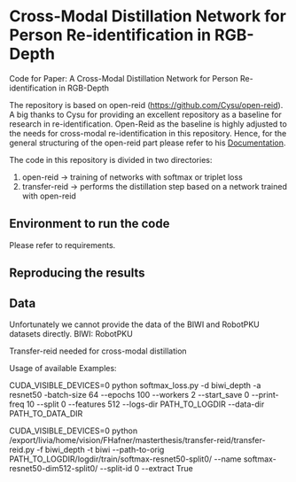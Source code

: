 # Cross-Modal Distillation Network for Person Re-identification in RGB-Depth

Code for Paper: A Cross-Modal Distillation Network for Person Re-identification in RGB-Depth

The repository is based on open-reid (https://github.com/Cysu/open-reid). A big thanks to Cysu for providing an excellent repository as a baseline for research in re-identification. Open-Reid as the baseline is highly adjusted to the needs for cross-modal re-identification in this repository.
Hence, for the general structuring of the open-reid part please refer to his [Documentation](https://cysu.github.io/open-reid/notes/overview.html). 

The code in this repository is divided in two directories:
1. open-reid -> training of networks with softmax or triplet loss 
2. transfer-reid -> performs the distillation step based on a network trained with open-reid

## Environment to run the code
Please refer to requirements. 

## Reproducing the results


## Data 
Unfortunately we cannot provide the data of the BIWI and RobotPKU datasets directly.
BIWI: 
RobotPKU

Transfer-reid needed for cross-modal distillation

Usage of available Examples:

CUDA_VISIBLE_DEVICES=0 python softmax_loss.py -d biwi_depth -a resnet50 -batch-size 64 --epochs 100 --workers 2 --start_save 0 --print-freq 10 --split 0 --features 512 --logs-dir PATH_TO_LOGDIR --data-dir PATH_TO_DATA_DIR

CUDA_VISIBLE_DEVICES=0 python /export/livia/home/vision/FHafner/masterthesis/transfer-reid/transfer-reid.py -f biwi_depth  -t biwi --path-to-orig PATH_TO_LOGDIR/logdir/train/softmax-resnet50-split0/ --name softmax-resnet50-dim512-split0/ --split-id 0 --extract True

